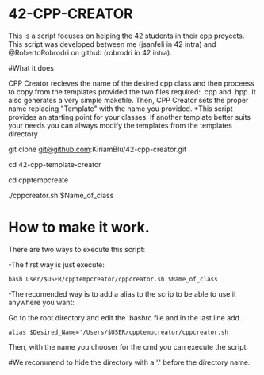 # 42-CPP-CREATOR                                                                

This is a script focuses on helping the 42 students in their cpp proyects. This script was developed between me (jsanfeli in 42 intra) and @RobertoRobrodri
on github (robrodri in 42 intra).

#What it does

CPP Creator recieves the name of the desired cpp class and then proceess to copy from the templates provided the two files required: .cpp and .hpp.
It also generates a very simple makefile.
Then, CPP Creator sets the proper name replacing "Template" with the name you provided.
*This script provides an starting point for your classes. If another template better suits your needs you can always modify the templates from the templates directory

  git clone git@github.com:KiriamBlu/42-cpp-creator.git
  
  cd 42-cpp-template-creator
  
  cd cpptempcreate

  ./cppcreator.sh $Name_of_class

# How to make it work.

There are two ways to execute this script:

  -The first way is just execute:
    
    bash User/$USER/cpptempcreator/cppcreator.sh $Name_of_class
   
  -The recomended way is to add a alias to the scrip to be able to use it anywhere you want:
  
  Go to the root directory and edit the .bashrc file and in the last line add.
  
    alias $Desired_Name='/Users/$USER/cpptempcreator/cppcreator.sh
  
  Then, with the name you chooser for the cmd you can execute the script.
  
  #We recommend to hide the directory with a '.' before the directory name.
  
    
